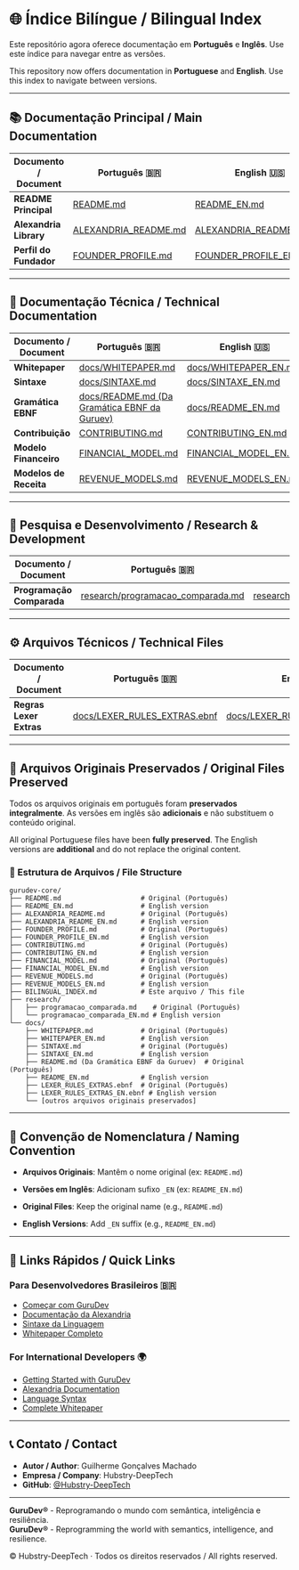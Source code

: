 # 🌐 Índice Bilíngue / Bilingual Index

Este repositório agora oferece documentação em **Português** e **Inglês**. Use este índice para navegar entre as versões.

This repository now offers documentation in **Portuguese** and **English**. Use this index to navigate between versions.

---

## 📚 Documentação Principal / Main Documentation

| Documento / Document | Português 🇧🇷 | English 🇺🇸 |
|---------------------|---------------|-------------|
| **README Principal** | [README.md](README.md) | [README_EN.md](README_EN.md) |
| **Alexandria Library** | [ALEXANDRIA_README.md](ALEXANDRIA_README.md) | [ALEXANDRIA_README_EN.md](ALEXANDRIA_README_EN.md) |
| **Perfil do Fundador** | [FOUNDER_PROFILE.md](FOUNDER_PROFILE.md) | [FOUNDER_PROFILE_EN.md](FOUNDER_PROFILE_EN.md) |

---

## 📖 Documentação Técnica / Technical Documentation

| Documento / Document | Português 🇧🇷 | English 🇺🇸 |
|---------------------|---------------|-------------|
| **Whitepaper** | [docs/WHITEPAPER.md](docs/WHITEPAPER.md) | [docs/WHITEPAPER_EN.md](docs/WHITEPAPER_EN.md) |
| **Sintaxe** | [docs/SINTAXE.md](docs/SINTAXE.md) | [docs/SINTAXE_EN.md](docs/SINTAXE_EN.md) |
| **Gramática EBNF** | [docs/README.md (Da Gramática EBNF da Guruev)](docs/README.md%20(Da%20Gramática%20EBNF%20da%20Guruev)) | [docs/README_EN.md](docs/README_EN.md) |
| **Contribuição** | [CONTRIBUTING.md](CONTRIBUTING.md) | [CONTRIBUTING_EN.md](CONTRIBUTING_EN.md) |
| **Modelo Financeiro** | [FINANCIAL_MODEL.md](FINANCIAL_MODEL.md) | [FINANCIAL_MODEL_EN.md](FINANCIAL_MODEL_EN.md) |
| **Modelos de Receita** | [REVENUE_MODELS.md](REVENUE_MODELS.md) | [REVENUE_MODELS_EN.md](REVENUE_MODELS_EN.md) |

---

## 🔬 Pesquisa e Desenvolvimento / Research & Development

| Documento / Document | Português 🇧🇷 | English 🇺🇸 |
|---------------------|---------------|-------------|
| **Programação Comparada** | [research/programacao_comparada.md](research/programacao_comparada.md) | [research/programacao_comparada_EN.md](research/programacao_comparada_EN.md) |

---

## ⚙️ Arquivos Técnicos / Technical Files

| Documento / Document | Português 🇧🇷 | English 🇺🇸 |
|---------------------|---------------|-------------|
| **Regras Lexer Extras** | [docs/LEXER_RULES_EXTRAS.ebnf](docs/LEXER_RULES_EXTRAS.ebnf) | [docs/LEXER_RULES_EXTRAS_EN.ebnf](docs/LEXER_RULES_EXTRAS_EN.ebnf) |

---

## 🔄 Arquivos Originais Preservados / Original Files Preserved

Todos os arquivos originais em português foram **preservados integralmente**. As versões em inglês são **adicionais** e não substituem o conteúdo original.

All original Portuguese files have been **fully preserved**. The English versions are **additional** and do not replace the original content.

### 📁 Estrutura de Arquivos / File Structure

```
gurudev-core/
├── README.md                    # Original (Português)
├── README_EN.md                 # English version
├── ALEXANDRIA_README.md         # Original (Português)
├── ALEXANDRIA_README_EN.md      # English version
├── FOUNDER_PROFILE.md           # Original (Português)
├── FOUNDER_PROFILE_EN.md        # English version
├── CONTRIBUTING.md              # Original (Português)
├── CONTRIBUTING_EN.md           # English version
├── FINANCIAL_MODEL.md           # Original (Português)
├── FINANCIAL_MODEL_EN.md        # English version
├── REVENUE_MODELS.md            # Original (Português)
├── REVENUE_MODELS_EN.md         # English version
├── BILINGUAL_INDEX.md           # Este arquivo / This file
├── research/
│   ├── programacao_comparada.md    # Original (Português)
│   └── programacao_comparada_EN.md # English version
└── docs/
    ├── WHITEPAPER.md            # Original (Português)
    ├── WHITEPAPER_EN.md         # English version
    ├── SINTAXE.md               # Original (Português)
    ├── SINTAXE_EN.md            # English version
    ├── README.md (Da Gramática EBNF da Guruev)  # Original (Português)
    ├── README_EN.md             # English version
    ├── LEXER_RULES_EXTRAS.ebnf  # Original (Português)
    ├── LEXER_RULES_EXTRAS_EN.ebnf # English version
    └── [outros arquivos originais preservados]
```

---

## 🎯 Convenção de Nomenclatura / Naming Convention

- **Arquivos Originais**: Mantêm o nome original (ex: `README.md`)
- **Versões em Inglês**: Adicionam sufixo `_EN` (ex: `README_EN.md`)

- **Original Files**: Keep the original name (e.g., `README.md`)
- **English Versions**: Add `_EN` suffix (e.g., `README_EN.md`)

---

## 🚀 Links Rápidos / Quick Links

### Para Desenvolvedores Brasileiros 🇧🇷
- [Começar com GuruDev](README.md#-comece-a-usar)
- [Documentação da Alexandria](ALEXANDRIA_README.md)
- [Sintaxe da Linguagem](docs/SINTAXE.md)
- [Whitepaper Completo](docs/WHITEPAPER.md)

### For International Developers 🌍
- [Getting Started with GuruDev](README_EN.md#-getting-started)
- [Alexandria Documentation](ALEXANDRIA_README_EN.md)
- [Language Syntax](docs/SINTAXE_EN.md)
- [Complete Whitepaper](docs/WHITEPAPER_EN.md)

---

## 📞 Contato / Contact

- **Autor / Author**: Guilherme Gonçalves Machado
- **Empresa / Company**: Hubstry-DeepTech
- **GitHub**: [@Hubstry-DeepTech](https://github.com/Hubstry-DeepTech)

---

**GuruDev®** - Reprogramando o mundo com semântica, inteligência e resiliência.  
**GuruDev®** - Reprogramming the world with semantics, intelligence, and resilience.

© Hubstry-DeepTech · Todos os direitos reservados / All rights reserved.